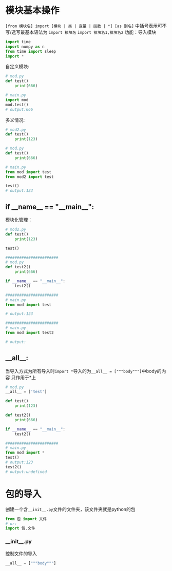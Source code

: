 
# 模块基本操作
`[from 模块名] import [模块 | 类 | 变量 | 函数 | *] [as 别名]`
中括号表示可不写/选写最基本语法为
`import 模块名`
`import 模块名1,模块名2`
功能：导入模块
```python
import time
import numpy as n
from time import sleep
import *

```

自定义模块:
```python
# mod.py
def test()
	print(666)

# main.py
import mod
mod.test()
# output:666
```

多义情况:
```python
# mod2.py
def test()
	print(123)

# mod.py
def test()
	print(666)

# main.py
from mod import test
from mod2 import test

test()
# output:123
```

## if \_\_name\_\_ == "\_\_main\_\_":
模块化管理：
```python
# mod2.py
def test()
	print(123)

test()

#######################
# mod.py
def test2()
	print(666)

if __name__ == "__main__":
	test2()

#######################
# main.py
from mod import test

# output:123

#######################
# main.py
from mod import test2

# output:
```

## \_\_all\_\_:
当导入方式为所有导入时`import *`导入的为`__all__ = ["""body"""]`中body的内容
只作用于$*$上
```python
# mod.py
__all__ = ['test']

def test()
	print(123)

def test2()
	print(666)

if __name__ == "__main__":
	test2()

#######################
# main.py
from mod import *
test()
# output:123
test2()
# output:undefined
```

# 包的导入
创建一个含`__init__.py`文件的文件夹，该文件夹就是python的包
```python
from 包 import 文件
# or:
import 包.文件
```

### \_\_init\_\_.py
控制文件的导入
```python
__all__ = ["""body"""]
```
